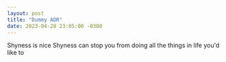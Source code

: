 ```yaml
---
layout: post
title: "Dummy ADR"
date: 2023-04-28 23:05:00 -0300
---
```

Shyness is nice
Shyness can stop you from doing all the things in life you'd like to
